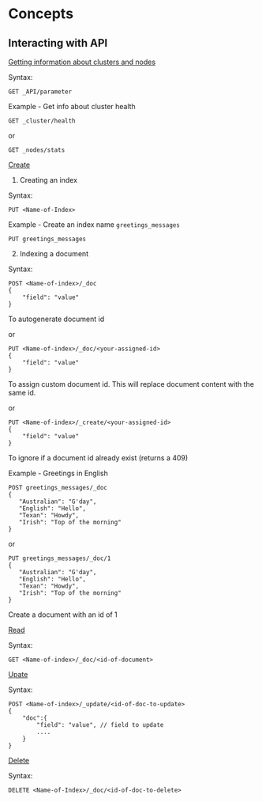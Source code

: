 # Concepts


## Interacting with API

<u>Getting information about clusters and nodes</u>

Syntax:

```
GET _API/parameter
```

Example - Get info about cluster health

```
GET _cluster/health
```

or

```
GET _nodes/stats
```

<U>Create</u>

1. Creating an index

Syntax:

```
PUT <Name-of-Index>
```

Example - Create an index name `greetings_messages`

```
PUT greetings_messages
```

2. Indexing a document

Syntax:

```
POST <Name-of-index>/_doc
{
    "field": "value"
}
```

To autogenerate document id

or 

```
PUT <Name-of-index>/_doc/<your-assigned-id>
{
    "field": "value"
}
```
To assign custom document id. This will replace document content with the same id.

or

```
PUT <Name-of-index>/_create/<your-assigned-id>
{
    "field": "value"
}
```

To ignore if a document id already exist (returns a 409)

Example - Greetings in English

```
POST greetings_messages/_doc
{
   "Australian": "G'day",
   "English": "Hello",
   "Texan": "Howdy",
   "Irish": "Top of the morning"
}
```
or

```
PUT greetings_messages/_doc/1
{
   "Australian": "G'day",
   "English": "Hello",
   "Texan": "Howdy",
   "Irish": "Top of the morning"
}
```

Create a document with an id of 1

<u>Read</u>

Syntax:

```
GET <Name-of-index>/_doc/<id-of-document>
```

<u>Upate</U>

Syntax:

```
POST <Name-of-index>/_update/<id-of-doc-to-update>
{
    "doc":{
        "field": "value", // field to update
        ....
    }
}
```

<u>Delete</u>

Syntax:

```
DELETE <Name-of-Index>/_doc/<id-of-doc-to-delete>
```